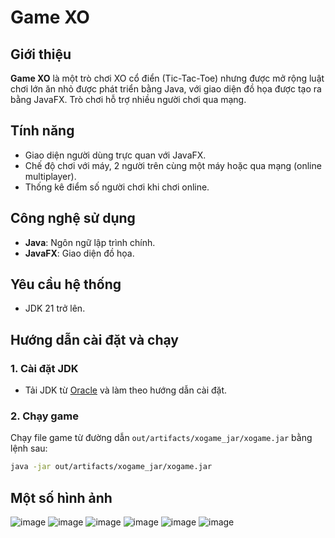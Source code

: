 # Game XO

## Giới thiệu
**Game XO** là một trò chơi XO cổ điển (Tic-Tac-Toe) nhưng được mở rộng luật chơi lớn ăn nhỏ được phát triển bằng Java, với giao diện đồ họa được tạo ra bằng JavaFX. Trò chơi hỗ trợ nhiều người chơi qua mạng.

## Tính năng
- Giao diện người dùng trực quan với JavaFX.
- Chế độ chơi với máy, 2 người trên cùng một máy hoặc qua mạng (online multiplayer).
- Thống kê điểm số người chơi khi chơi online.

## Công nghệ sử dụng
- **Java**: Ngôn ngữ lập trình chính.
- **JavaFX**: Giao diện đồ họa.

## Yêu cầu hệ thống
- JDK 21 trở lên.

## Hướng dẫn cài đặt và chạy

### 1. Cài đặt JDK
- Tải JDK từ [Oracle](https://www.oracle.com/java/technologies/downloads/) và làm theo hướng dẫn cài đặt.

### 2. Chạy game
Chạy file game từ đường dẫn `out/artifacts/xogame_jar/xogame.jar` bằng lệnh sau:
```bash
java -jar out/artifacts/xogame_jar/xogame.jar
```

## Một số hình ảnh

![image](https://github.com/user-attachments/assets/b7339e45-8a4b-44c7-a345-b4ad4cf0a7fa)
![image](https://github.com/user-attachments/assets/b636d08d-f30a-4896-a1c1-afcdf2b4efd2)
![image](https://github.com/user-attachments/assets/a57d56a4-b2ea-47f5-b98a-2e161a1ef270)
![image](https://github.com/user-attachments/assets/736011e9-5706-4d69-b795-37bccd470b39)
![image](https://github.com/user-attachments/assets/80eedfe0-1842-4b0d-9aeb-ca72f2f46b69)
![image](https://github.com/user-attachments/assets/76d61947-ffb4-4d65-95f5-98a03fb7236a)





